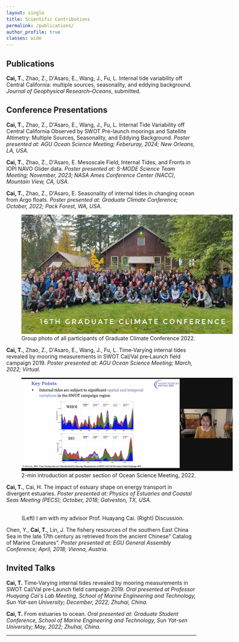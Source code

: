 ```yaml
---
layout: single
title: Scientific Contributions
permalink: /publications/
author_profile: true
classes: wide
---
```


## Publications

**Cai, T.**, Zhao, Z., D'Asaro, E., Wang, J., Fu, L. Internal tide variability off Central California: multiple sources, seasonality, and eddying background. *Journal of Geophysical Research&ndash;Oceans*, submitted.



## Conference Presentations
**Cai, T.**, Zhao, Z., D'Asaro, E., Wang, J., Fu, L. Internal Tide Variability off Central California Observed by SWOT Pre-launch moorings and Satellite Altimetry: Multiple Sources, Seasonality, and Eddying Background. *Poster presented at: AGU Ocean Science Meeting; Feberuray, 2024; New Orleans, LA, USA.*


**Cai, T.**, Zhao, Z., D'Asaro, E. Mesoscale Field, Internal Tides, and Fronts in IOPI NAVO Glider data. *Poster presented at: S-MODE Science Team Meeting; November, 2023; NASA Ames Conference Center (NACC), Mountain View, CA, USA.* 


**Cai, T.**, Zhao, Z., D'Asaro, E. Seasonality of internal tides in changing ocean from Argo floats. *Poster presented at: Graduate Climate Conference; October, 2022; Pack Forest, WA, USA.* 

<figure style="width: 560px" class="align-center">
  <img src="/assets/images/GCC_2022.JPG" alt="">
  <figcaption> Group photo of all participants of Graduate Climate Conference 2022.</figcaption>
</figure> 

**Cai, T.**, Zhao, Z., D'Asaro, E., Wang, J., Fu, L. Time‑Varying internal tides revealed by mooring measurements in SWOT Cal/Val pre‑Launch field campaign 2019. *Poster presented at: AGU Ocean Science Meeting; March, 2022; Virtual.*

<figure style="width: 560px" class="align-center">
  <img src="/assets/images/OSM_22_Screenshot.png" alt="">
  <figcaption>2-min introduction at poster section of Ocean Science Meeting, 2022.</figcaption>
</figure> 

**Cai, T.**, Cai, H. The impact of estuary shape on energy transport in divergent estuaries. *Poster presented at: Physics of Estuaries and Coastal Seas Meeting (PECS); October, 2018; Galveston, TX, USA.*

<figure style="width: 560px" class="align-center">
  <img src="/assets/images/PECS.jpg" alt="">
  <figcaption> (Left) I am with my advisor Prof. Huayang Cai. (Right) Discussion. </figcaption>
</figure> 

Chen, Y., **Cai, T.**, Lin, J. The fishery resources of the southern East China Sea in the late 17th century as retrieved from the ancient Chinese” Catalog of Marine Creatures”. *Poster presented at: EGU General Assembly Conference; April, 2018; Vienna, Austria.*



## Invited Talks
**Cai, T.** Time‑Varying internal tides revealed by mooring measurements in SWOT Cal/Val pre‑Launch field campaign 2019. *Oral presented at Professor Huayang Cai's Lab Meeting, School of Marine Engineering and Technology, Sun Yat-sen University; December, 2022; Zhuhai, China.*

**Cai, T.** From estuaries to ocean. *Oral presented at: Graduate Student Conference, School of Marine Engineering and Technology, Sun Yat-sen University; May, 2022; Zhuhai, China.*

---
